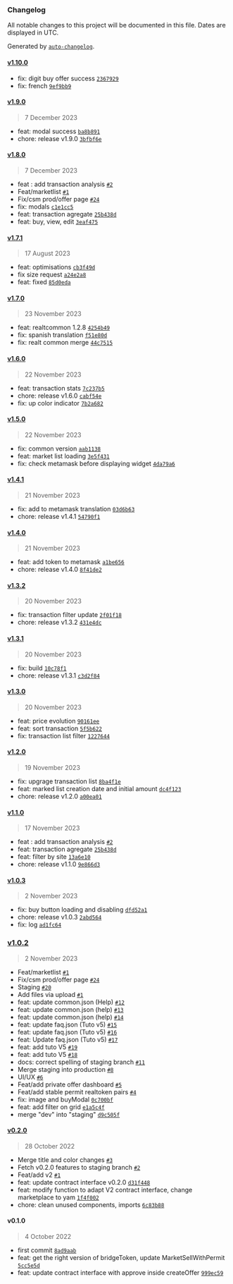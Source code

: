 ### Changelog

All notable changes to this project will be documented in this file. Dates are displayed in UTC.

Generated by [`auto-changelog`](https://github.com/CookPete/auto-changelog).

#### [v1.10.0](https://github.com/cyrillecsm/realtoken-yam-interface/compare/v1.9.0...v1.10.0)

- fix: digit buy offer success [`2367929`](https://github.com/cyrillecsm/realtoken-yam-interface/commit/236792955dae818c30a67e1d89d85110855951af)
- fix: french [`9ef9bb9`](https://github.com/cyrillecsm/realtoken-yam-interface/commit/9ef9bb94fdc4e3e9feeaf63ad0df91a5ba5326e6)

#### [v1.9.0](https://github.com/cyrillecsm/realtoken-yam-interface/compare/v1.8.0...v1.9.0)

> 7 December 2023

- feat: modal success [`ba8b891`](https://github.com/cyrillecsm/realtoken-yam-interface/commit/ba8b891c5a12cecb620ad5890128142f6ed65721)
- chore: release v1.9.0 [`3bfbf6e`](https://github.com/cyrillecsm/realtoken-yam-interface/commit/3bfbf6e83416e6d978538a9eb0d8f2a0f37ada0a)

#### [v1.8.0](https://github.com/cyrillecsm/realtoken-yam-interface/compare/v1.7.1...v1.8.0)

> 7 December 2023

- feat : add transaction analysis [`#2`](https://github.com/cyrillecsm/realtoken-yam-interface/pull/2)
- Feat/marketlist [`#1`](https://github.com/cyrillecsm/realtoken-yam-interface/pull/1)
- Fix/csm prod/offer page [`#24`](https://github.com/cyrillecsm/realtoken-yam-interface/pull/24)
- fix: modals [`c1e1cc5`](https://github.com/cyrillecsm/realtoken-yam-interface/commit/c1e1cc58304590f98ddd1bd8f7756ad56428733c)
- feat: transaction agregate [`25b438d`](https://github.com/cyrillecsm/realtoken-yam-interface/commit/25b438dc566c4e8be018e2319a7940eb60b88d6f)
- feat: buy, view, edit [`3eaf475`](https://github.com/cyrillecsm/realtoken-yam-interface/commit/3eaf4758a6775c37b34a36a6fea873451556861a)

#### [v1.7.1](https://github.com/cyrillecsm/realtoken-yam-interface/compare/v1.7.0...v1.7.1)

> 17 August 2023

- feat: optimisations [`cb3f49d`](https://github.com/cyrillecsm/realtoken-yam-interface/commit/cb3f49d2778c0dcc4dc6f03b989a299e26d3b46b)
- fix size request [`a24e2a8`](https://github.com/cyrillecsm/realtoken-yam-interface/commit/a24e2a858798252887f0cf8782df237026797267)
- feat: fixed [`85d0eda`](https://github.com/cyrillecsm/realtoken-yam-interface/commit/85d0eda8673834d63c4ccde9372e33e81912c2ba)

#### [v1.7.0](https://github.com/cyrillecsm/realtoken-yam-interface/compare/v1.6.0...v1.7.0)

> 23 November 2023

- feat: realtcommon 1.2.8 [`4254b49`](https://github.com/cyrillecsm/realtoken-yam-interface/commit/4254b49db3169d94c9b72cfc704680c0d1287b5f)
- fix: spanish translation [`f51e80d`](https://github.com/cyrillecsm/realtoken-yam-interface/commit/f51e80df71c672b8a0e11a7e0fb17129ece85e3d)
- fix: realt common merge [`44c7515`](https://github.com/cyrillecsm/realtoken-yam-interface/commit/44c7515086104ac122c685d01609379967798dca)

#### [v1.6.0](https://github.com/cyrillecsm/realtoken-yam-interface/compare/v1.5.0...v1.6.0)

> 22 November 2023

- feat: transaction stats [`7c237b5`](https://github.com/cyrillecsm/realtoken-yam-interface/commit/7c237b53be580f3cd12ec9114c594e134a2bae76)
- chore: release v1.6.0 [`cabf54e`](https://github.com/cyrillecsm/realtoken-yam-interface/commit/cabf54ef8e546b62e37dcaf6bc0773dfb3e11799)
- fix: up color indicator [`7b2a682`](https://github.com/cyrillecsm/realtoken-yam-interface/commit/7b2a682877d0cc53df14464a62a9f224ffe667ee)

#### [v1.5.0](https://github.com/cyrillecsm/realtoken-yam-interface/compare/v1.4.1...v1.5.0)

> 22 November 2023

- fix: common version [`aab1138`](https://github.com/cyrillecsm/realtoken-yam-interface/commit/aab1138f53e02de267aec1528f201e2cddf38a9e)
- feat: market list loading [`3e5f431`](https://github.com/cyrillecsm/realtoken-yam-interface/commit/3e5f431375600dc8426d0f5b5ef97b8d77d1bd41)
- fix: check metamask before displaying widget [`4da79a6`](https://github.com/cyrillecsm/realtoken-yam-interface/commit/4da79a63a23fbd3389f91e24d1b91a7c15775d06)

#### [v1.4.1](https://github.com/cyrillecsm/realtoken-yam-interface/compare/v1.4.0...v1.4.1)

> 21 November 2023

- fix: add to metamask translation [`03d6b63`](https://github.com/cyrillecsm/realtoken-yam-interface/commit/03d6b6359e4e4d601fab61749532a3a682ed5826)
- chore: release v1.4.1 [`54790f1`](https://github.com/cyrillecsm/realtoken-yam-interface/commit/54790f1e7facd213957b840bba3b594caab7bd01)

#### [v1.4.0](https://github.com/cyrillecsm/realtoken-yam-interface/compare/v1.3.2...v1.4.0)

> 21 November 2023

- feat: add token to metamask [`a1be656`](https://github.com/cyrillecsm/realtoken-yam-interface/commit/a1be656efa3e6eea4d8cbd9815a73860e64987a8)
- chore: release v1.4.0 [`8f41de2`](https://github.com/cyrillecsm/realtoken-yam-interface/commit/8f41de2ff899e553725cbf904182efe83baf54ff)

#### [v1.3.2](https://github.com/cyrillecsm/realtoken-yam-interface/compare/v1.3.1...v1.3.2)

> 20 November 2023

- fix: transaction filter update [`2f01f18`](https://github.com/cyrillecsm/realtoken-yam-interface/commit/2f01f183a4c86d5a0d1a6ebd95cfba5b4b6f3f1a)
- chore: release v1.3.2 [`431e4dc`](https://github.com/cyrillecsm/realtoken-yam-interface/commit/431e4dc349cd1ef9b8570e3032858dc93a1b0e82)

#### [v1.3.1](https://github.com/cyrillecsm/realtoken-yam-interface/compare/v1.3.0...v1.3.1)

> 20 November 2023

- fix: build [`10c78f1`](https://github.com/cyrillecsm/realtoken-yam-interface/commit/10c78f1c5914b66e2b661724948bf2ce32973c75)
- chore: release v1.3.1 [`c3d2f84`](https://github.com/cyrillecsm/realtoken-yam-interface/commit/c3d2f84d1da7999150550f556da990b6f5925274)

#### [v1.3.0](https://github.com/cyrillecsm/realtoken-yam-interface/compare/v1.2.0...v1.3.0)

> 20 November 2023

- feat: price evolution [`90161ee`](https://github.com/cyrillecsm/realtoken-yam-interface/commit/90161ee82b1aaf4737388bff33992f4b1944d575)
- feat: sort transaction [`5f5b622`](https://github.com/cyrillecsm/realtoken-yam-interface/commit/5f5b62209175454c0e01a43bf89761cae57c70b2)
- fix: transaction list filter [`1227644`](https://github.com/cyrillecsm/realtoken-yam-interface/commit/12276442d34eac07b6af690719ca9e02882cf137)

#### [v1.2.0](https://github.com/cyrillecsm/realtoken-yam-interface/compare/v1.1.0...v1.2.0)

> 19 November 2023

- fix: upgrage transaction list [`8ba4f1e`](https://github.com/cyrillecsm/realtoken-yam-interface/commit/8ba4f1e73d5bdf2a7101ebb5ddcde5556183161f)
- feat: marked list creation date and initial amount [`dc4f123`](https://github.com/cyrillecsm/realtoken-yam-interface/commit/dc4f1234cfff6bf1dcc5a22e94b938b52b1eae71)
- chore: release v1.2.0 [`a00ea01`](https://github.com/cyrillecsm/realtoken-yam-interface/commit/a00ea01189c33e6bc70a7db8c9e6e885c216d7d5)

#### [v1.1.0](https://github.com/cyrillecsm/realtoken-yam-interface/compare/v1.0.3...v1.1.0)

> 17 November 2023

- feat : add transaction analysis [`#2`](https://github.com/cyrillecsm/realtoken-yam-interface/pull/2)
- feat: transaction agregate [`25b438d`](https://github.com/cyrillecsm/realtoken-yam-interface/commit/25b438dc566c4e8be018e2319a7940eb60b88d6f)
- feat: filter by site [`13a6e10`](https://github.com/cyrillecsm/realtoken-yam-interface/commit/13a6e1054f290c6c9be5b12f7c02d1f7c3c82437)
- chore: release v1.1.0 [`9e866d3`](https://github.com/cyrillecsm/realtoken-yam-interface/commit/9e866d30495ca7e81ad13d1d8a4947cabb9ecbf5)

#### [v1.0.3](https://github.com/cyrillecsm/realtoken-yam-interface/compare/v1.0.2...v1.0.3)

> 2 November 2023

- fix: buy button loading and disabling [`dfd52a1`](https://github.com/cyrillecsm/realtoken-yam-interface/commit/dfd52a1209d55f92938cf9b2121d6046100f9d9f)
- chore: release v1.0.3 [`2abd564`](https://github.com/cyrillecsm/realtoken-yam-interface/commit/2abd564bf1a5cbd03ae06fc280ad51494f6a0316)
- fix: log [`ad1fc64`](https://github.com/cyrillecsm/realtoken-yam-interface/commit/ad1fc645f7b04b5ac5d771617ea9ed48eee5c457)

### [v1.0.2](https://github.com/cyrillecsm/realtoken-yam-interface/compare/v0.2.0...v1.0.2)

> 2 November 2023

- Feat/marketlist [`#1`](https://github.com/cyrillecsm/realtoken-yam-interface/pull/1)
- Fix/csm prod/offer page [`#24`](https://github.com/cyrillecsm/realtoken-yam-interface/pull/24)
- Staging [`#20`](https://github.com/cyrillecsm/realtoken-yam-interface/pull/20)
- Add files via upload [`#1`](https://github.com/cyrillecsm/realtoken-yam-interface/pull/1)
- feat: update common.json (Help) [`#12`](https://github.com/cyrillecsm/realtoken-yam-interface/pull/12)
- feat: update common.json (help) [`#13`](https://github.com/cyrillecsm/realtoken-yam-interface/pull/13)
- feat: update common.json (help) [`#14`](https://github.com/cyrillecsm/realtoken-yam-interface/pull/14)
- feat: update faq.json (Tuto v5) [`#15`](https://github.com/cyrillecsm/realtoken-yam-interface/pull/15)
- feat: update faq.json (Tuto v5) [`#16`](https://github.com/cyrillecsm/realtoken-yam-interface/pull/16)
- feat: Update faq.json (Tuto v5) [`#17`](https://github.com/cyrillecsm/realtoken-yam-interface/pull/17)
- feat: add tuto V5 [`#19`](https://github.com/cyrillecsm/realtoken-yam-interface/pull/19)
- feat: add tuto V5 [`#18`](https://github.com/cyrillecsm/realtoken-yam-interface/pull/18)
- docs: correct spelling of staging branch [`#11`](https://github.com/cyrillecsm/realtoken-yam-interface/pull/11)
- Merge staging into production [`#8`](https://github.com/cyrillecsm/realtoken-yam-interface/pull/8)
- UI/UX [`#6`](https://github.com/cyrillecsm/realtoken-yam-interface/pull/6)
- Feat/add private offer dashboard [`#5`](https://github.com/cyrillecsm/realtoken-yam-interface/pull/5)
- Feat/add stable permit realtoken pairs [`#4`](https://github.com/cyrillecsm/realtoken-yam-interface/pull/4)
- fix: image and buyModal [`0c700bf`](https://github.com/cyrillecsm/realtoken-yam-interface/commit/0c700bf8b01440ae9ff3946d32a7297fb884154c)
- feat: add filter on grid [`e1a5c4f`](https://github.com/cyrillecsm/realtoken-yam-interface/commit/e1a5c4f5193b814d04db1382761ec9eb508e7607)
- merge "dev" into "staging" [`d9c505f`](https://github.com/cyrillecsm/realtoken-yam-interface/commit/d9c505f2775cdaaf5aacddf10ed873b730eca4b6)

#### [v0.2.0](https://github.com/cyrillecsm/realtoken-yam-interface/compare/v0.1.0...v0.2.0)

> 28 October 2022

- Merge title and color changes  [`#3`](https://github.com/cyrillecsm/realtoken-yam-interface/pull/3)
- Fetch v0.2.0 features to staging branch [`#2`](https://github.com/cyrillecsm/realtoken-yam-interface/pull/2)
- Feat/add v2 [`#1`](https://github.com/cyrillecsm/realtoken-yam-interface/pull/1)
- feat: update contract interface v0.2.0 [`d31f448`](https://github.com/cyrillecsm/realtoken-yam-interface/commit/d31f4488ea6dd24728816d82d0a41ac926b4a616)
- feat: modify function to adapt V2 contract interface, change marketplace to yam [`1f4f002`](https://github.com/cyrillecsm/realtoken-yam-interface/commit/1f4f00269a6538d2368613fcbbbe84bb735f2334)
- chore: clean unused components, imports [`6c83b88`](https://github.com/cyrillecsm/realtoken-yam-interface/commit/6c83b8896ddc9ce7a6d1ee9ad4583fae6b14b407)

#### v0.1.0

> 4 October 2022

- first commit [`8ad9aab`](https://github.com/cyrillecsm/realtoken-yam-interface/commit/8ad9aab45e76c2bc07bc43156bab6e9e7a46fc4d)
- feat: get the right version of bridgeToken, update MarketSellWithPermit [`5cc5e5d`](https://github.com/cyrillecsm/realtoken-yam-interface/commit/5cc5e5daa7cb33bece3e43e71588b59b2ba244d5)
- feat: update contract interface with approve inside createOffer [`999ec59`](https://github.com/cyrillecsm/realtoken-yam-interface/commit/999ec59882338a8500d919a3ae542dc55d411a1d)
